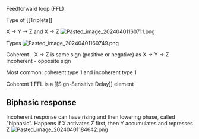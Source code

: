 Feedforward loop (FFL)

Type of \[\[Triplets]]

X -> Y -> Z and X -> Z
![Pasted\_image\_20240401160711.png](pasted_image_20240401160711.png)

Types
![Pasted\_image\_20240401160749.png](pasted_image_20240401160749.png)

Coherent - X -> Z is same sign (positive or negative) as X -> Y -> Z
Incoherent - opposite sign

Most common: coherent type 1 and incoherent type 1

Coherent 1 FFL is a \[\[Sign-Sensitive Delay]] element

## Biphasic response

Incoherent response can have rising and then lowering phase, called "biphasic".
Happens if X activates Z first, then Y accumulates and represses Z
![Pasted\_image\_20240401184642.png](pasted_image_20240401184642.png)
